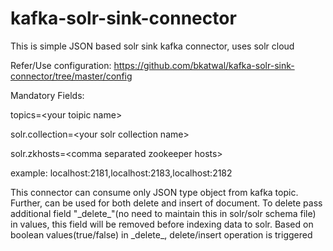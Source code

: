 # kafka-solr-sink-connector
This is simple JSON based solr sink kafka connector, uses solr cloud

Refer/Use configuration: https://github.com/bkatwal/kafka-solr-sink-connector/tree/master/config

Mandatory Fields:

topics=\<your toipic name\>
  
solr.collection=\<your solr collection name\>
  
solr.zkhosts=\<comma separated zookeeper hosts\>
  
  example: localhost:2181,localhost:2183,localhost:2182
  
This connector can consume only JSON type object from kafka topic. Further, can be used for both delete and insert of document. To delete pass additional field "\_delete\_"(no need to maintain this in solr/solr schema file) in values, this field will be removed before indexing data to solr. Based on boolean values(true/false) in \_delete\_, delete/insert operation is triggered
